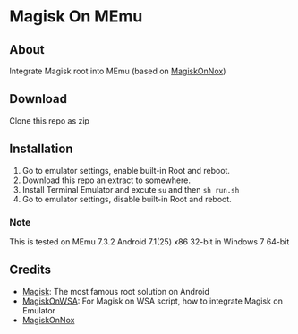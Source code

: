 # Magisk On MEmu

## About
Integrate Magisk root into MEmu (based on [MagiskOnNox](https://github.com/HuskyDG/MagiskOnNox))

## Download
Clone this repo as zip

## Installation
1. Go to emulator settings, enable built-in Root and reboot.
2. Download this repo an extract to somewhere.
3. Install Terminal Emulator and excute `su` and then `sh run.sh`
4. Go to emulator settings, disable built-in Root and reboot.

### Note
This is tested on MEmu 7.3.2 Android 7.1(25) x86 32-bit in Windows 7 64-bit

## Credits
- [Magisk](https://github.com/topjohnwu/Magisk): The most famous root solution on Android
- [MagiskOnWSA](https://github.com/LSPosed/MagiskOnWSA): For Magisk on WSA script, how to integrate Magisk on Emulator
- [MagiskOnNox](https://github.com/HuskyDG/MagiskOnNox)
